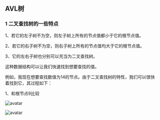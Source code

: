 ## AVL树

### 1 二叉查找树的一些特点

1、若它的左子树不为空，则左子树上所有的节点值都小于它的根节点值。

2、若它的右子树不为空，则右子树上所有的节点值均大于它的根节点值。

3、它的左右子树也分别可以充当为二叉查找树。

这种数据结构可以让我们快速找到想要查找的值。

例如，我现在想要查找数值为14的节点。由于二叉查找树的特性，我们可以很快着找到它，其过程如下：

1、和根节点9比较

![avatar](https://github.com/whatsabc/data-structure-practice/blob/master/4%20tree%20and%20binary%20tree/AVL%20tree/img/1.jpg?raw=true)

![avatar](https://github.com/whatsabc/data-structure-practice/blob/master/4%20tree%20and%20binary%20tree/AVL%20tree/img/2.jpg?raw=true)
